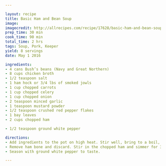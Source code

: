 ```yaml
---

layout: recipe
title: Basic Ham and Bean Soup
image:
imagecredit: http://allrecipes.com/recipe/17628/basic-ham-and-bean-soup/
prep_time: 30 min
cook_time: 90 min
total_time: 2 hrs
tags: Soup, Pork, Keeper
yield: 8 servings
date: May 1 2016

ingredients:
- 4 cans Bush’s beans (Navy and Great Northern)
- 8 cups chicken broth
- 1/2 teaspoon salt
- 1 ham hock or 3/4 lbs of smoked jowls
- 1 cup chopped carrots
- 1 cup chopped celery
- 1 cup chopped onion
- 2 teaspoon minced garlic
- 1 teaspoon mustard powder
- 1/2 teaspoon crushed red pepper flakes
- 1 bay leaves
- 2 cups chopped ham

- 1/2 teaspoon ground white pepper

directions:
- Add ingredients to the pot on high heat. Stir well, bring to a boil, reduce heat to low and simmer for 60 more minutes.
- Remove ham bone and discard. Stir in the chopped ham and simmer for 30 more minutes.
- Season with ground white pepper to taste.

---
```

